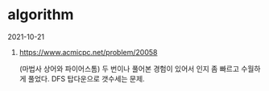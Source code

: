 # algorithm

2021-10-21

1. https://www.acmicpc.net/problem/20058

   (마법사 상어와 파이어스톰) 두 번이나 풀어본 경험이 있어서 인지 좀 빠르고 수월하게 풀었다. DFS 탑다운으로 갯수세는 문제.